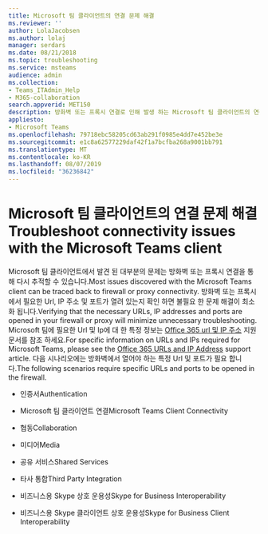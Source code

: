 ```yaml
---
title: Microsoft 팀 클라이언트의 연결 문제 해결
ms.reviewer: ''
author: LolaJacobsen
ms.author: lolaj
manager: serdars
ms.date: 08/21/2018
ms.topic: troubleshooting
ms.service: msteams
audience: admin
ms.collection:
- Teams_ITAdmin_Help
- M365-collaboration
search.appverid: MET150
description: 방화벽 또는 프록시 연결로 인해 발생 하는 Microsoft 팀 클라이언트의 연결 문제를 해결 하 고이를 해결 하는 방법을 알아봅니다.
appliesto:
- Microsoft Teams
ms.openlocfilehash: 79718ebc58205cd63ab291f0985e4dd7e452be3e
ms.sourcegitcommit: e1c8a62577229daf42f1a7bcfba268a9001bb791
ms.translationtype: MT
ms.contentlocale: ko-KR
ms.lasthandoff: 08/07/2019
ms.locfileid: "36236842"
---
```

<a name="troubleshoot-connectivity-issues-with-the-microsoft-teams-client"></a><span data-ttu-id="031fd-103">Microsoft 팀 클라이언트의 연결 문제 해결</span><span class="sxs-lookup"><span data-stu-id="031fd-103">Troubleshoot connectivity issues with the Microsoft Teams client</span></span>
==============================================================

<span data-ttu-id="031fd-104">Microsoft 팀 클라이언트에서 발견 된 대부분의 문제는 방화벽 또는 프록시 연결을 통해 다시 추적할 수 있습니다.</span><span class="sxs-lookup"><span data-stu-id="031fd-104">Most issues discovered with the Microsoft Teams client can be traced back to firewall or proxy connectivity.</span></span> <span data-ttu-id="031fd-105">방화벽 또는 프록시에서 필요한 Url, IP 주소 및 포트가 열려 있는지 확인 하면 불필요 한 문제 해결이 최소화 됩니다.</span><span class="sxs-lookup"><span data-stu-id="031fd-105">Verifying that the necessary URLs, IP addresses and ports are opened in your firewall or proxy will minimize unnecessary troubleshooting.</span></span> <span data-ttu-id="031fd-106">Microsoft 팀에 필요한 Url 및 Ip에 대 한 특정 정보는 [Office 365 url 및 IP 주소](https://support.office.com/article/Office-365-URLs-and-IP-address-ranges-8548a211-3fe7-47cb-abb1-355ea5aa88a2) 지원 문서를 참조 하세요.</span><span class="sxs-lookup"><span data-stu-id="031fd-106">For specific information on URLs and IPs required for Microsoft Teams, please see the [Office 365 URLs and IP Address](https://support.office.com/article/Office-365-URLs-and-IP-address-ranges-8548a211-3fe7-47cb-abb1-355ea5aa88a2) support article.</span></span> <span data-ttu-id="031fd-107">다음 시나리오에는 방화벽에서 열어야 하는 특정 Url 및 포트가 필요 합니다.</span><span class="sxs-lookup"><span data-stu-id="031fd-107">The following scenarios require specific URLs and ports to be opened in the firewall.</span></span>

-   <span data-ttu-id="031fd-108">인증서</span><span class="sxs-lookup"><span data-stu-id="031fd-108">Authentication</span></span>

-   <span data-ttu-id="031fd-109">Microsoft 팀 클라이언트 연결</span><span class="sxs-lookup"><span data-stu-id="031fd-109">Microsoft Teams Client Connectivity</span></span>

-   <span data-ttu-id="031fd-110">협동</span><span class="sxs-lookup"><span data-stu-id="031fd-110">Collaboration</span></span>

-   <span data-ttu-id="031fd-111">미디어</span><span class="sxs-lookup"><span data-stu-id="031fd-111">Media</span></span>

-   <span data-ttu-id="031fd-112">공유 서비스</span><span class="sxs-lookup"><span data-stu-id="031fd-112">Shared Services</span></span>

-   <span data-ttu-id="031fd-113">타사 통합</span><span class="sxs-lookup"><span data-stu-id="031fd-113">Third Party Integration</span></span>

-   <span data-ttu-id="031fd-114">비즈니스용 Skype 상호 운용성</span><span class="sxs-lookup"><span data-stu-id="031fd-114">Skype for Business Interoperability</span></span>

-   <span data-ttu-id="031fd-115">비즈니스용 Skype 클라이언트 상호 운용성</span><span class="sxs-lookup"><span data-stu-id="031fd-115">Skype for Business Client Interoperability</span></span>
